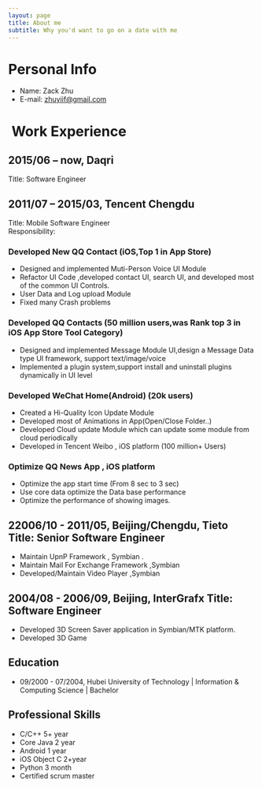 ```yaml
---
layout: page
title: About me
subtitle: Why you'd want to go on a date with me
---
```



# Personal Info
-  Name: Zack Zhu   
- E-mail: zhuyiif@gmail.com  

#  Work Experience  

## 2015/06 – now, Daqri 
Title: Software Engineer   

## 2011/07 – 2015/03, Tencent Chengdu  
Title: Mobile Software Engineer   
Responsibility:
### Developed New QQ Contact (iOS,Top 1 in App Store)  
- Designed and implemented Muti-Person Voice UI Module  
- Refactor UI Code ,developed contact UI, search UI, and developed most of the common UI Controls.  
- User Data and Log upload Module  
- Fixed many Crash problems 
 
### Developed QQ Contacts (50 million users,was Rank top 3 in  iOS App Store Tool Category)  
- Designed and implemented Message Module UI,design a Message Data type UI framework, support text/image/voice  
- Implemented a plugin system,support install and uninstall plugins dynamically in UI level  

### Developed WeChat Home(Android) (20k users)  
- Created a Hi-Quality Icon Update Module
- Developed most of Animations in App(Open/Close Folder..)
- Developed Cloud update Module which can update some module from cloud periodically
- Developed in  Tencent Weibo , iOS platform (100 million+ Users)

### Optimize QQ News App , iOS platform  
- Optimize the app start time (From 8 sec to 3 sec)  
- Use core data  optimize the Data base performance  
- Optimize the performance of showing images.


## 22006/10 - 2011/05, Beijing/Chengdu, Tieto Title: Senior Software Engineer   
 
- Maintain  UpnP Framework , Symbian  .
- Maintain  Mail For Exchange Framework ,Symbian
- Developed/Maintain  Video Player ,Symbian


## 2004/08 - 2006/09, Beijing, InterGrafx Title: Software Engineer 
- Developed 3D Screen Saver application in Symbian/MTK platform.
- Developed 3D Game 

## Education

- 09/2000 - 07/2004, Hubei University of Technology | Information & Computing Science | Bachelor


## Professional Skills

- C/C++  5+ year
- Core Java 2 year
- Android  1 year
- iOS  Object C 2+year
- Python 3 month
- Certified scrum master


